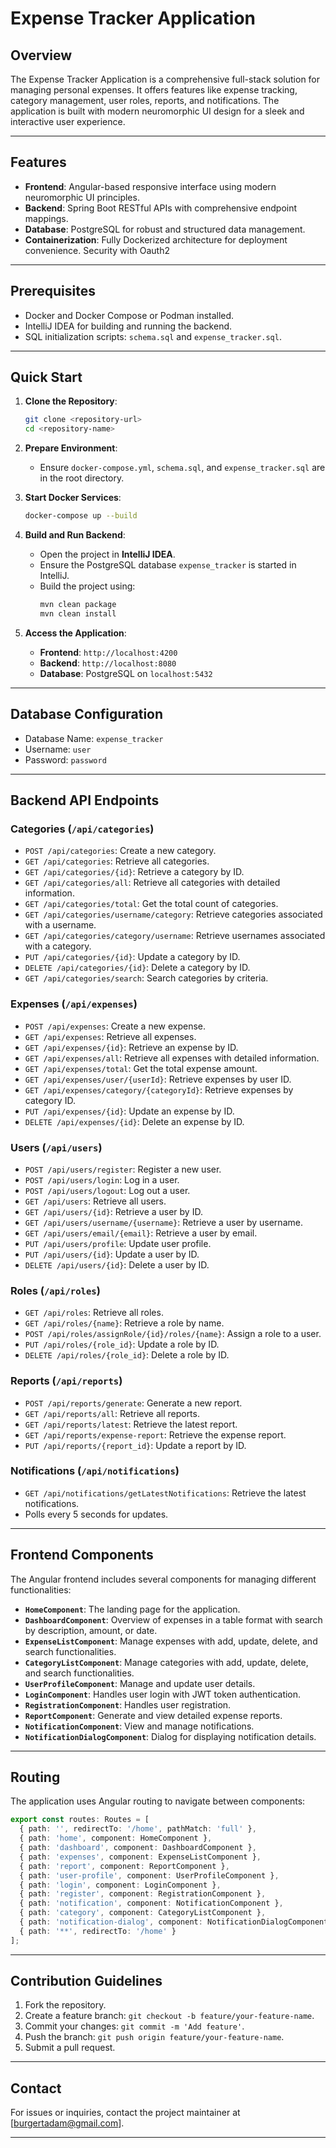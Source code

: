 
# Expense Tracker Application

## Overview

The Expense Tracker Application is a comprehensive full-stack solution for managing personal expenses. It offers features like expense tracking, category management, user roles, reports, and notifications. The application is built with modern neuromorphic UI design for a sleek and interactive user experience.

---

## Features

- **Frontend**: Angular-based responsive interface using modern neuromorphic UI principles.
- **Backend**: Spring Boot RESTful APIs with comprehensive endpoint mappings.
- **Database**: PostgreSQL for robust and structured data management.
- **Containerization**: Fully Dockerized architecture for deployment convenience.
Security with Oauth2

---

## Prerequisites

- Docker and Docker Compose or Podman installed.
- IntelliJ IDEA for building and running the backend.
- SQL initialization scripts: `schema.sql` and `expense_tracker.sql`.

---

## Quick Start

1. **Clone the Repository**:
   ```bash
   git clone <repository-url>
   cd <repository-name>
   ```

2. **Prepare Environment**:
   - Ensure `docker-compose.yml`, `schema.sql`, and `expense_tracker.sql` are in the root directory.

3. **Start Docker Services**:
   ```bash
   docker-compose up --build
   ```

4. **Build and Run Backend**:
   - Open the project in **IntelliJ IDEA**.
   - Ensure the PostgreSQL database `expense_tracker` is started in IntelliJ.
   - Build the project using:
     ```bash
     mvn clean package
     mvn clean install
     ```

5. **Access the Application**:
   - **Frontend**: `http://localhost:4200`
   - **Backend**: `http://localhost:8080`
   - **Database**: PostgreSQL on `localhost:5432`

---

## Database Configuration

- Database Name: `expense_tracker`
- Username: `user`
- Password: `password`

---

## Backend API Endpoints

### Categories (`/api/categories`)
- `POST /api/categories`: Create a new category.
- `GET /api/categories`: Retrieve all categories.
- `GET /api/categories/{id}`: Retrieve a category by ID.
- `GET /api/categories/all`: Retrieve all categories with detailed information.
- `GET /api/categories/total`: Get the total count of categories.
- `GET /api/categories/username/category`: Retrieve categories associated with a username.
- `GET /api/categories/category/username`: Retrieve usernames associated with a category.
- `PUT /api/categories/{id}`: Update a category by ID.
- `DELETE /api/categories/{id}`: Delete a category by ID.
- `GET /api/categories/search`: Search categories by criteria.

### Expenses (`/api/expenses`)
- `POST /api/expenses`: Create a new expense.
- `GET /api/expenses`: Retrieve all expenses.
- `GET /api/expenses/{id}`: Retrieve an expense by ID.
- `GET /api/expenses/all`: Retrieve all expenses with detailed information.
- `GET /api/expenses/total`: Get the total expense amount.
- `GET /api/expenses/user/{userId}`: Retrieve expenses by user ID.
- `GET /api/expenses/category/{categoryId}`: Retrieve expenses by category ID.
- `PUT /api/expenses/{id}`: Update an expense by ID.
- `DELETE /api/expenses/{id}`: Delete an expense by ID.

### Users (`/api/users`)
- `POST /api/users/register`: Register a new user.
- `POST /api/users/login`: Log in a user.
- `POST /api/users/logout`: Log out a user.
- `GET /api/users`: Retrieve all users.
- `GET /api/users/{id}`: Retrieve a user by ID.
- `GET /api/users/username/{username}`: Retrieve a user by username.
- `GET /api/users/email/{email}`: Retrieve a user by email.
- `PUT /api/users/profile`: Update user profile.
- `PUT /api/users/{id}`: Update a user by ID.
- `DELETE /api/users/{id}`: Delete a user by ID.

### Roles (`/api/roles`)
- `GET /api/roles`: Retrieve all roles.
- `GET /api/roles/{name}`: Retrieve a role by name.
- `POST /api/roles/assignRole/{id}/roles/{name}`: Assign a role to a user.
- `PUT /api/roles/{role_id}`: Update a role by ID.
- `DELETE /api/roles/{role_id}`: Delete a role by ID.

### Reports (`/api/reports`)
- `POST /api/reports/generate`: Generate a new report.
- `GET /api/reports/all`: Retrieve all reports.
- `GET /api/reports/latest`: Retrieve the latest report.
- `GET /api/reports/expense-report`: Retrieve the expense report.
- `PUT /api/reports/{report_id}`: Update a report by ID.

### Notifications (`/api/notifications`)
- `GET /api/notifications/getLatestNotifications`: Retrieve the latest notifications.
- Polls every 5 seconds for updates.

---

## Frontend Components

The Angular frontend includes several components for managing different functionalities:

- **`HomeComponent`**: The landing page for the application.
- **`DashboardComponent`**: Overview of expenses in a table format with search by description, amount, or date.
- **`ExpenseListComponent`**: Manage expenses with add, update, delete, and search functionalities.
- **`CategoryListComponent`**: Manage categories with add, update, delete, and search functionalities.
- **`UserProfileComponent`**: Manage and update user details.
- **`LoginComponent`**: Handles user login with JWT token authentication.
- **`RegistrationComponent`**: Handles user registration.
- **`ReportComponent`**: Generate and view detailed expense reports.
- **`NotificationComponent`**: View and manage notifications.
- **`NotificationDialogComponent`**: Dialog for displaying notification details.

---

## Routing

The application uses Angular routing to navigate between components:

```typescript
export const routes: Routes = [
  { path: '', redirectTo: '/home', pathMatch: 'full' },
  { path: 'home', component: HomeComponent },
  { path: 'dashboard', component: DashboardComponent },
  { path: 'expenses', component: ExpenseListComponent },
  { path: 'report', component: ReportComponent },
  { path: 'user-profile', component: UserProfileComponent },
  { path: 'login', component: LoginComponent },
  { path: 'register', component: RegistrationComponent },
  { path: 'notification', component: NotificationComponent },
  { path: 'category', component: CategoryListComponent },
  { path: 'notification-dialog', component: NotificationDialogComponent },
  { path: '**', redirectTo: '/home' }
];
```

---

## Contribution Guidelines

1. Fork the repository.
2. Create a feature branch: `git checkout -b feature/your-feature-name`.
3. Commit your changes: `git commit -m 'Add feature'`.
4. Push the branch: `git push origin feature/your-feature-name`.
5. Submit a pull request.

---

## Contact

For issues or inquiries, contact the project maintainer at [burgertadam@gmail.com].

---
